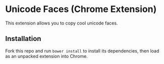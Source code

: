 # Unicode Faces (Chrome Extension)

This extension allows you to copy cool unicode faces.

## Installation

Fork this repo and run `bower install` to install its dependencies, then load as an unpacked extension into Chrome.